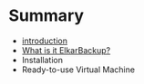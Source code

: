 # Summary

* [introduction](README.md)
* [What is it ElkarBackup?](what_is_it/README.md)
* Installation
* Ready-to-use Virtual Machine

